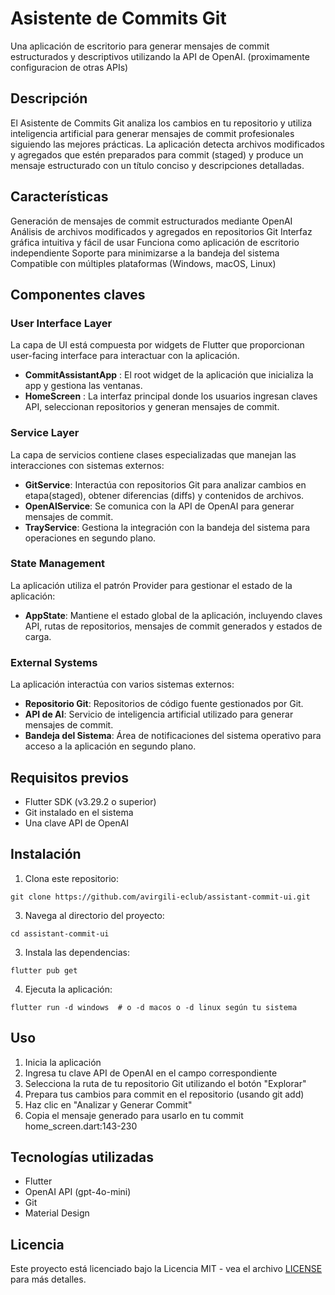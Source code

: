 # Asistente de Commits Git

Una aplicación de escritorio para generar mensajes de commit estructurados y descriptivos utilizando la API de OpenAI. (proximamente configuracion de otras APIs)

## Descripción
El Asistente de Commits Git analiza los cambios en tu repositorio y utiliza inteligencia artificial para generar mensajes de commit profesionales siguiendo las mejores prácticas. La aplicación detecta archivos modificados y agregados que estén preparados para commit (staged) y produce un mensaje estructurado con un título conciso y descripciones detalladas.

## Características
Generación de mensajes de commit estructurados mediante OpenAI
Análisis de archivos modificados y agregados en repositorios Git
Interfaz gráfica intuitiva y fácil de usar
Funciona como aplicación de escritorio independiente
Soporte para minimizarse a la bandeja del sistema
Compatible con múltiples plataformas (Windows, macOS, Linux)

## Componentes claves

### User Interface Layer
La capa de UI está compuesta por widgets de Flutter que proporcionan user-facing interface para interactuar con la aplicación.

- **CommitAssistantApp** : El root widget de la aplicación que inicializa la app y gestiona las ventanas.
- **HomeScreen** : La interfaz principal donde los usuarios ingresan claves API, seleccionan repositorios y generan mensajes de commit.

### Service Layer
La capa de servicios contiene clases especializadas que manejan las interacciones con sistemas externos:

- **GitService**: Interactúa con repositorios Git para analizar cambios en etapa(staged), obtener diferencias (diffs) y contenidos de archivos.
- **OpenAIService**: Se comunica con la API de OpenAI para generar mensajes de commit.
- **TrayService**: Gestiona la integración con la bandeja del sistema para operaciones en segundo plano.

### State Management
La aplicación utiliza el patrón Provider para gestionar el estado de la aplicación:

- **AppState**: Mantiene el estado global de la aplicación, incluyendo claves API, rutas de repositorios, mensajes de commit generados y estados de carga.

### External Systems
La aplicación interactúa con varios sistemas externos:

- **Repositorio Git**: Repositorios de código fuente gestionados por Git.
- **API de AI**: Servicio de inteligencia artificial utilizado para generar mensajes de commit.
- **Bandeja del Sistema**: Área de notificaciones del sistema operativo para acceso a la aplicación en segundo plano.

## Requisitos previos
- Flutter SDK (v3.29.2 o superior)
- Git instalado en el sistema
- Una clave API de OpenAI

## Instalación

1. Clona este repositorio:
  ```
  git clone https://github.com/avirgili-eclub/assistant-commit-ui.git
  ```
3. Navega al directorio del proyecto:
  ```
  cd assistant-commit-ui  
  ```
3. Instala las dependencias:
  ```
  flutter pub get
  ```
4. Ejecuta la aplicación:
  ```
  flutter run -d windows  # o -d macos o -d linux según tu sistema
  ```

## Uso

1. Inicia la aplicación
2. Ingresa tu clave API de OpenAI en el campo correspondiente
3. Selecciona la ruta de tu repositorio Git utilizando el botón "Explorar"
4. Prepara tus cambios para commit en el repositorio (usando git add)
5. Haz clic en "Analizar y Generar Commit"
6. Copia el mensaje generado para usarlo en tu commit home_screen.dart:143-230

## Tecnologías utilizadas

- Flutter
- OpenAI API (gpt-4o-mini)
- Git
- Material Design

## Licencia
Este proyecto está licenciado bajo la Licencia MIT - vea el archivo [LICENSE](https://raw.githubusercontent.com/avirgili-eclub/assistant-commit-ui/refs/heads/master/LICENSE) para más detalles.
